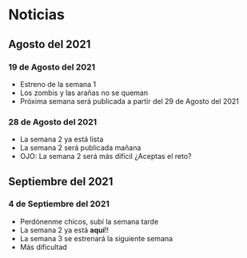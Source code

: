 # Noticias

## Agosto del 2021

### **19 de Agosto del 2021**
 - Estreno de la semana 1
 - Los zombis y las arañas no se queman
 - Próxima semana será publicada a partir del 29 de Agosto del 2021
 
 ### **28 de Agosto del 2021**
 - La semana 2 ya está lista
 - La semana 2 será publicada mañana
 - OJO: La semana 2 será más difícil ¿Aceptas el reto?

## Septiembre del 2021

### **4 de Septiembre del 2021**
 - Perdónenme chicos, subí la semana tarde
 - La semana 2 ya está **aquí**!!
 - La semana 3 se estrenará la siguiente semana
 - Más dificultad
